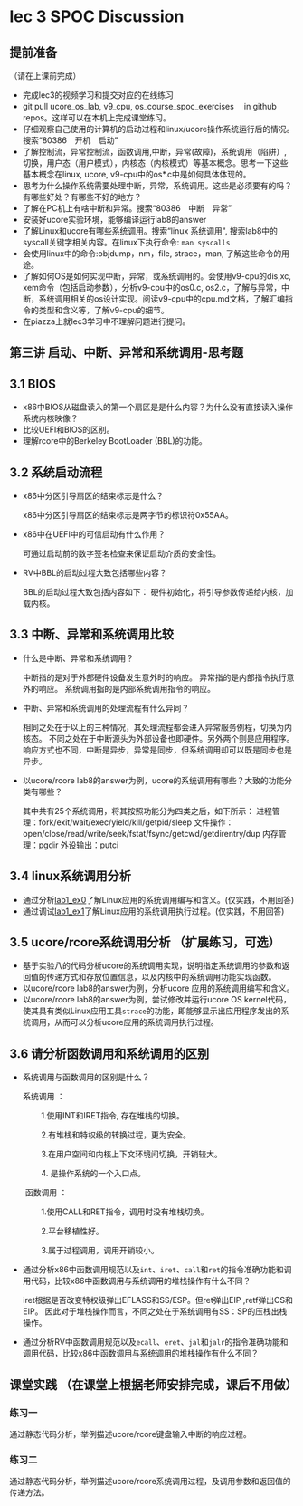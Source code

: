 # lec 3 SPOC Discussion

## **提前准备**
（请在上课前完成）


 - 完成lec3的视频学习和提交对应的在线练习
 - git pull ucore_os_lab, v9_cpu, os_course_spoc_exercises  　in github repos。这样可以在本机上完成课堂练习。
 - 仔细观察自己使用的计算机的启动过程和linux/ucore操作系统运行后的情况。搜索“80386　开机　启动”
 - 了解控制流，异常控制流，函数调用,中断，异常(故障)，系统调用（陷阱）,切换，用户态（用户模式），内核态（内核模式）等基本概念。思考一下这些基本概念在linux, ucore, v9-cpu中的os*.c中是如何具体体现的。
 - 思考为什么操作系统需要处理中断，异常，系统调用。这些是必须要有的吗？有哪些好处？有哪些不好的地方？
 - 了解在PC机上有啥中断和异常。搜索“80386　中断　异常”
 - 安装好ucore实验环境，能够编译运行lab8的answer
 - 了解Linux和ucore有哪些系统调用。搜索“linux 系统调用", 搜索lab8中的syscall关键字相关内容。在linux下执行命令: ```man syscalls```
 - 会使用linux中的命令:objdump，nm，file, strace，man, 了解这些命令的用途。
 - 了解如何OS是如何实现中断，异常，或系统调用的。会使用v9-cpu的dis,xc, xem命令（包括启动参数），分析v9-cpu中的os0.c, os2.c，了解与异常，中断，系统调用相关的os设计实现。阅读v9-cpu中的cpu.md文档，了解汇编指令的类型和含义等，了解v9-cpu的细节。
 - 在piazza上就lec3学习中不理解问题进行提问。

## 第三讲 启动、中断、异常和系统调用-思考题

## 3.1 BIOS
-  x86中BIOS从磁盘读入的第一个扇区是是什么内容？为什么没有直接读入操作系统内核映像？
- 比较UEFI和BIOS的区别。
- 理解rcore中的Berkeley BootLoader (BBL)的功能。

## 3.2 系统启动流程

- x86中分区引导扇区的结束标志是什么？

     x86中分区引导扇区的结束标志是两字节的标识符0x55AA。
     
- x86中在UEFI中的可信启动有什么作用？

     可通过启动前的数字签名检查来保证启动介质的安全性。
     
- RV中BBL的启动过程大致包括哪些内容？

     BBL的启动过程大致包括内容如下：
        硬件初始化，将引导参数传递给内核，加载内核。

## 3.3 中断、异常和系统调用比较
- 什么是中断、异常和系统调用？

     中断指的是对于外部硬件设备发生意外时的响应。
     异常指的是内部指令执行意外的响应。
     系统调用指的是内部系统调用指令的响应。
     
-  中断、异常和系统调用的处理流程有什么异同？

     相同之处在于以上的三种情况，其处理流程都会进入异常服务例程，切换为内核态。
     不同之处在于中断源头为外部设备也即硬件。另外两个则是应用程序。
     响应方式也不同，中断是异步，异常是同步，但系统调用却可以既是同步也是异步。
     
- 以ucore/rcore lab8的answer为例，ucore的系统调用有哪些？大致的功能分类有哪些？

     其中共有25个系统调用，将其按照功能分为四类之后，如下所示：
         进程管理：fork/exit/wait/exec/yield/kill/getpid/sleep
         文件操作：open/close/read/write/seek/fstat/fsync/getcwd/getdirentry/dup
         内存管理：pgdir
         外设输出：putci
         
## 3.4 linux系统调用分析
- 通过分析[lab1_ex0](https://github.com/chyyuu/ucore_lab/blob/master/related_info/lab1/lab1-ex0.md)了解Linux应用的系统调用编写和含义。(仅实践，不用回答)
- 通过调试[lab1_ex1](https://github.com/chyyuu/ucore_lab/blob/master/related_info/lab1/lab1-ex1.md)了解Linux应用的系统调用执行过程。(仅实践，不用回答)


## 3.5 ucore/rcore系统调用分析 （扩展练习，可选）
-  基于实验八的代码分析ucore的系统调用实现，说明指定系统调用的参数和返回值的传递方式和存放位置信息，以及内核中的系统调用功能实现函数。
- 以ucore/rcore lab8的answer为例，分析ucore 应用的系统调用编写和含义。
- 以ucore/rcore lab8的answer为例，尝试修改并运行ucore OS kernel代码，使其具有类似Linux应用工具`strace`的功能，即能够显示出应用程序发出的系统调用，从而可以分析ucore应用的系统调用执行过程。

 
## 3.6 请分析函数调用和系统调用的区别
- 系统调用与函数调用的区别是什么？

    系统调用 ：
    
　　　　1.使用INT和IRET指令, 存在堆栈的切换。
    
　　　　2.有堆栈和特权级的转换过程，更为安全。
    
　　　　3.在用户空间和内核上下文环境间切换，开销较大。
    
　　　　4. 是操作系统的一个入口点。
    
　　函数调用 ：
  
　　　　1.使用CALL和RET指令，调用时没有堆栈切换。
    
　　　　2.平台移植性好。
    
　　　　3.属于过程调用，调用开销较小。
    
    
- 通过分析x86中函数调用规范以及`int`、`iret`、`call`和`ret`的指令准确功能和调用代码，比较x86中函数调用与系统调用的堆栈操作有什么不同？

    iret根据是否改变特权级弹出EFLASS和SS/ESP。但ret弹出EIP ,retf弹出CS和EIP。
    因此对于堆栈操作而言，不同之处在于系统调用有SS：SP的压栈出栈操作。
    
- 通过分析RV中函数调用规范以及`ecall`、`eret`、`jal`和`jalr`的指令准确功能和调用代码，比较x86中函数调用与系统调用的堆栈操作有什么不同？
    

## 课堂实践 （在课堂上根据老师安排完成，课后不用做）
### 练习一
通过静态代码分析，举例描述ucore/rcore键盘输入中断的响应过程。

### 练习二
通过静态代码分析，举例描述ucore/rcore系统调用过程，及调用参数和返回值的传递方法。
